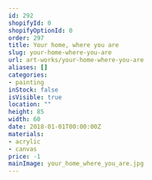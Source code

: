 ```yaml
---
id: 292
shopifyId: 0
shopifyOptionId: 0
order: 297
title: Your home, where you are
slug: your-home-where-you-are
url: art-works/your-home-where-you-are
aliases: []
categories:
- painting
inStock: false
isVisible: true
location: ""
height: 85
width: 60
date: 2018-01-01T00:00:00Z
materials:
- acrylic
- canvas
price: -1
mainImage: your_home_where_you_are.jpg
---
```

